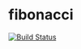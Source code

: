 # fibonacci

[![Build Status](http://localhost:8080/buildStatus/icon?job=fibonacci)](http://localhost:8080/job/fibonacci/)

